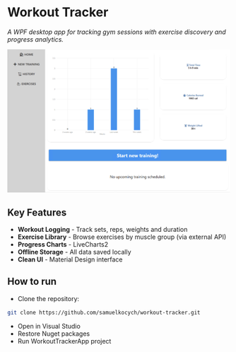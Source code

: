 # Workout Tracker  
*A WPF desktop app for tracking gym sessions with exercise discovery and progress analytics.*

![Dashboard Screenshot](WorkoutTrackerApp/Screenshots/home.png)  

## Key Features  
- **Workout Logging** - Track sets, reps, weights and duration  
- **Exercise Library** - Browse exercises by muscle group (via external API)  
- **Progress Charts** - LiveCharts2
- **Offline Storage** - All data saved locally
- **Clean UI** - Material Design interface  

## How to run 
- Clone the repository:
```bash
git clone https://github.com/samuelkocych/workout-tracker.git 
```

- Open in Visual Studio
- Restore Nuget packages
- Run WorkoutTrackerApp project
